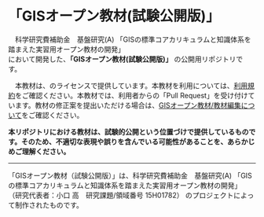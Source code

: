 # 「GISオープン教材(試験公開版)」
　科学研究費補助金　基盤研究(A) 「GISの標準コアカリキュラムと知識体系を踏まえた実習用オープン教材の開発」  
において開発した、**「GISオープン教材(試験公開版)」** の公開用リポジトリです。


　本教材は、のライセンスで提供しています。本教材を利用については、[利用規約](利用規約.md)をご確認ください。本教材では、利用者からの「Pull Request」を受け付けています。教材の修正案を提出いただける場合は、[GISオープン教材/教材編集について](教材編集について.md)をご確認ください。

**本リポジトリにおける教材は、試験的公開という位置づけで提供しているものです。そのため、不適切な表現や誤りを含んでいる可能性があることを、あらかじめご理解ください。**

---------------
「GISオープン教材（試験公開版）」は、科学研究費補助金　基盤研究(A) 「GISの標準コアカリキュラムと知識体系を踏まえた実習用オープン教材の開発」 （研究代表者：小口 高　研究課題/領域番号	15H01782） のプロジェクトによって制作されたものです。

